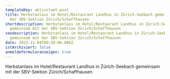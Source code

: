 ```yaml
---
templateKey: aktivitaet-post
title: Herbstanlass im Hotel/Restaurant Landhus in Zürich-Seebach gemeinsam mit
  der SBV-Sektion Zürich/Schaffhausen
shortdescription: Herbstanlass im Hotel/Restaurant Landhus in Zürich-Seebach
  gemeinsam mit der SBV-Sektion Zürich/Schaffhausen
seodescription: Herbstanlass im Hotel/Restaurant Landhus in Zürich-Seebach
  gemeinsam mit der SBV-Sektion Zürich/Schaffhausen
date: 2023-11-04T00:28:06.806Z
istArchiviert: false
anmeldeformularanzeigen: true
---
```

Herbstanlass im Hotel/Restaurant Landhus in Zürich-Seebach gemeinsam mit der SBV-Sektion Zürich/Schaffhausen